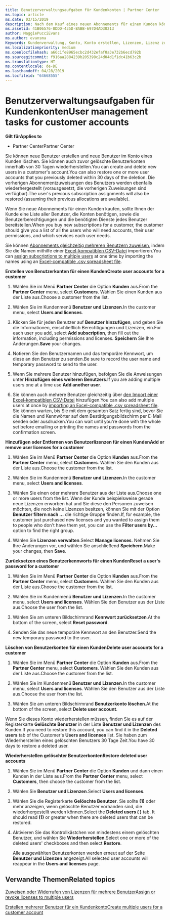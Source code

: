 ```yaml
---
title: Benutzerverwaltungsaufgaben für Kundenkonten | Partner Center
ms.topic: article
ms.date: 03/15/2019
description: Nach dem Kauf eines neuen Abonnements für einen Kunden können Sie bestimmten Benutzern Lizenzen zuweisen.
ms.assetid: 41B06576-8DDD-435D-BABB-697D4AD30213
author: MaggiePucciEvans
ms.author: evansma
Keywords: Kundenverwaltung, Konto, Konto erstellen, Lizenzen, Lizenz zuweisen Benutzerverwaltung, Kennwort, Kennwort zurücksetzen, Kennwort ändern
ms.localizationpriority: medium
ms.openlocfilehash: a66c1fe8965ecbc2d432efaf0a3e732b6ecd792b
ms.sourcegitcommit: f916aa2884239b205398c24d04d1f1dc41b63c2b
ms.translationtype: HT
ms.contentlocale: de-DE
ms.lasthandoff: 04/28/2019
ms.locfileid: "64668555"
---
```

# <a name="user-management-tasks-for-customer-accounts"></a><span data-ttu-id="71007-104">Benutzerverwaltungsaufgaben für Kundenkonten</span><span class="sxs-lookup"><span data-stu-id="71007-104">User management tasks for customer accounts</span></span>

<span data-ttu-id="71007-105">**Gilt für**</span><span class="sxs-lookup"><span data-stu-id="71007-105">**Applies to**</span></span>

-  <span data-ttu-id="71007-106">Partner Center</span><span class="sxs-lookup"><span data-stu-id="71007-106">Partner Center</span></span>



<span data-ttu-id="71007-107">Sie können neue Benutzer erstellen und neue Benutzer im Konto eines Kunden löschen. Sie können auch zuvor gelöschte Benutzerkonten innerhalb von 30 Tagen wiederherstellen.</span><span class="sxs-lookup"><span data-stu-id="71007-107">You can create and delete new users in a customer's account.You can also restore one or more user accounts that you previously deleted within 30 days of the deletion.</span></span> <span data-ttu-id="71007-108">Die vorherigen Abonnementzuweisungen des Benutzers werden ebenfalls wiederhergestellt (vorausgesetzt, die vorherigen Zuweisungen sind verfügbar).</span><span class="sxs-lookup"><span data-stu-id="71007-108">The user's previous subscription assignments will also be restored (assuming their previous allocations are available).</span></span>

<span data-ttu-id="71007-109">Wenn Sie neue Abonnements für einen Kunden kaufen, sollte Ihnen der Kunde eine Liste aller Benutzer, die Konten benötigen, sowie die Benutzerberechtigungen und die benötigten Dienste jedes Benutzer bereitstellen.</span><span class="sxs-lookup"><span data-stu-id="71007-109">When you buy new subscriptions for a customer,  the customer should give you a list of all the users who will need accounts, their user permissions, and which services each user needs.</span></span>  

<span data-ttu-id="71007-110">Sie können [Abonnements gleichzeitig mehreren Benutzern zuweisen](bulk-license-provisioning-for-multiple-users.md), indem Sie die Namen mithilfe einer [Excel-kompatiblen CSV-Datei](adding-multiple-users-to-a-customer-account.md) importieren.</span><span class="sxs-lookup"><span data-stu-id="71007-110">You can [assign subscriptions to multiple users](bulk-license-provisioning-for-multiple-users.md) at one time by importing the names using an [Excel-compatible .csv spreadsheet file](adding-multiple-users-to-a-customer-account.md).</span></span>

<a href="" id="createuseraccounts"></a>
<span data-ttu-id="71007-111">**Erstellen von Benutzerkonten für einen Kunden**</span><span class="sxs-lookup"><span data-stu-id="71007-111">**Create user accounts for a customer**</span></span>

1.  <span data-ttu-id="71007-112">Wählen Sie im Menü **Partner Center** die Option **Kunden** aus.</span><span class="sxs-lookup"><span data-stu-id="71007-112">From the **Partner Center** menu, select **Customers**.</span></span> <span data-ttu-id="71007-113">Wählen Sie einen Kunden aus der Liste aus.</span><span class="sxs-lookup"><span data-stu-id="71007-113">Choose a customer from the list.</span></span>

2.  <span data-ttu-id="71007-114">Wählen Sie im Kundenmenü **Benutzer und Lizenzen**.</span><span class="sxs-lookup"><span data-stu-id="71007-114">In the customer menu, select **Users and licenses**.</span></span>

3.  <span data-ttu-id="71007-115">Klicken Sie für jeden Benutzer auf **Benutzer hinzufügen**, und geben Sie die Informationen, einschließlich Berechtigungen und Lizenzen, ein.</span><span class="sxs-lookup"><span data-stu-id="71007-115">For each user you add, select **Add subscription**, then fill out the information, including permissions and licenses.</span></span> <span data-ttu-id="71007-116">**Speichern** Sie Ihre Änderungen.</span><span class="sxs-lookup"><span data-stu-id="71007-116">**Save** your changes.</span></span>

4.  <span data-ttu-id="71007-117">Notieren Sie den Benutzernamen und das temporäre Kennwort, um diese an den Benutzer zu senden.</span><span class="sxs-lookup"><span data-stu-id="71007-117">Be sure to record the user name and temporary password to send to the user.</span></span> 

5.  <span data-ttu-id="71007-118">Wenn Sie mehrere Benutzer hinzufügen, befolgen Sie die Anweisungen unter **Hinzufügen eines weiteren Benutzers**.</span><span class="sxs-lookup"><span data-stu-id="71007-118">If you are adding multiple users one at a time use **Add another user**.</span></span> 

6. <span data-ttu-id="71007-119">Sie können auch mehrere Benutzer gleichzeitig über [den Import einer Excel-kompatiblen CSV-Datei](adding-multiple-users-to-a-customer-account.md) hinzufügen.</span><span class="sxs-lookup"><span data-stu-id="71007-119">You can also add multiple users at once by [importing an Excel-compatible .csv spreadsheet file](adding-multiple-users-to-a-customer-account.md).</span></span> <span data-ttu-id="71007-120">Sie können warten, bis Sie mit dem gesamten Satz fertig sind, bevor Sie die Namen und Kennwörter auf dem Bestätigungsbildschirm per E-Mail senden oder ausdrucken.</span><span class="sxs-lookup"><span data-stu-id="71007-120">You can wait until you're done with the whole set before emailing or printing the names and passwords from the confirmation screen.</span></span>

<a href="" id="userlicensing"></a>
<span data-ttu-id="71007-121">**Hinzufügen oder Entfernen von Benutzerlizenzen für einen Kunden**</span><span class="sxs-lookup"><span data-stu-id="71007-121">**Add or remove user licenses for a customer**</span></span>

1.  <span data-ttu-id="71007-122">Wählen Sie im Menü **Partner Center** die Option **Kunden** aus.</span><span class="sxs-lookup"><span data-stu-id="71007-122">From the **Partner Center** menu, select **Customers**.</span></span> <span data-ttu-id="71007-123">Wählen Sie den Kunden aus der Liste aus.</span><span class="sxs-lookup"><span data-stu-id="71007-123">Choose the customer from the list.</span></span>

2.  <span data-ttu-id="71007-124">Wählen Sie im Kundenmenü **Benutzer und Lizenzen**.</span><span class="sxs-lookup"><span data-stu-id="71007-124">In the customer menu, select **Users and licenses**.</span></span>

3.  <span data-ttu-id="71007-125">Wählen Sie einen oder mehrere Benutzer aus der Liste aus.</span><span class="sxs-lookup"><span data-stu-id="71007-125">Choose one or more users from the list.</span></span> <span data-ttu-id="71007-126">Wenn der Kunde beispielsweise gerade neue Lizenzen erworben hat und Sie diese den Personen zuweisen möchten, die noch keine Lizenzen besitzen, können Sie mit der Option **Benutzer filtern nach …** die richtige Gruppe finden.</span><span class="sxs-lookup"><span data-stu-id="71007-126">If, for example, the customer just purchased new licenses and you wanted to assign them to people who don't have them yet, you can use the **Filter users by...** option to find the right group.</span></span>

4.  <span data-ttu-id="71007-127">Wählen Sie **Lizenzen verwalten**.</span><span class="sxs-lookup"><span data-stu-id="71007-127">Select **Manage licenses**.</span></span> <span data-ttu-id="71007-128">Nehmen Sie Ihre Änderungen vor, und wählen Sie anschließend **Speichern**.</span><span class="sxs-lookup"><span data-stu-id="71007-128">Make your changes, then **Save**.</span></span>

<a href="" id="resetpassword"></a>
<span data-ttu-id="71007-129">**Zurücksetzen eines Benutzerkennworts für einen Kunden**</span><span class="sxs-lookup"><span data-stu-id="71007-129">**Reset a user's password for a customer**</span></span>

1.  <span data-ttu-id="71007-130">Wählen Sie im Menü **Partner Center** die Option **Kunden** aus.</span><span class="sxs-lookup"><span data-stu-id="71007-130">From the **Partner Center** menu, select **Customers**.</span></span> <span data-ttu-id="71007-131">Wählen Sie den Kunden aus der Liste aus.</span><span class="sxs-lookup"><span data-stu-id="71007-131">Choose the customer from the list.</span></span>

2.  <span data-ttu-id="71007-132">Wählen Sie im Kundenmenü **Benutzer und Lizenzen**.</span><span class="sxs-lookup"><span data-stu-id="71007-132">In the customer menu, select **Users and licenses**.</span></span> <span data-ttu-id="71007-133">Wählen Sie den Benutzer aus der Liste aus.</span><span class="sxs-lookup"><span data-stu-id="71007-133">Choose the user from the list.</span></span>

3.  <span data-ttu-id="71007-134">Wählen Sie am unteren Bildschirmrand **Kennwort zurücksetzen**.</span><span class="sxs-lookup"><span data-stu-id="71007-134">At the bottom of the screen, select **Reset password**.</span></span> 

4.  <span data-ttu-id="71007-135">Senden Sie das neue temporäre Kennwort an den Benutzer.</span><span class="sxs-lookup"><span data-stu-id="71007-135">Send the new temporary password to the user.</span></span>

<a href="" id="deleteuseraccounts"></a>
<span data-ttu-id="71007-136">**Löschen von Benutzerkonten für einen Kunden**</span><span class="sxs-lookup"><span data-stu-id="71007-136">**Delete user accounts for a customer**</span></span>

1.  <span data-ttu-id="71007-137">Wählen Sie im Menü **Partner Center** die Option **Kunden** aus.</span><span class="sxs-lookup"><span data-stu-id="71007-137">From the **Partner Center** menu, select **Customers**.</span></span> <span data-ttu-id="71007-138">Wählen Sie den Kunden aus der Liste aus.</span><span class="sxs-lookup"><span data-stu-id="71007-138">Choose the customer from the list.</span></span>

2.  <span data-ttu-id="71007-139">Wählen Sie im Kundenmenü **Benutzer und Lizenzen**.</span><span class="sxs-lookup"><span data-stu-id="71007-139">In the customer menu, select **Users and licenses**.</span></span> <span data-ttu-id="71007-140">Wählen Sie den Benutzer aus der Liste aus.</span><span class="sxs-lookup"><span data-stu-id="71007-140">Choose the user from the list.</span></span>

3.  <span data-ttu-id="71007-141">Wählen Sie am unteren Bildschirmrand **Benutzerkonto löschen**.</span><span class="sxs-lookup"><span data-stu-id="71007-141">At the bottom of the screen, select **Delete user account**.</span></span>

<span data-ttu-id="71007-142">Wenn Sie dieses Konto wiederherstellen müssen, finden Sie es auf der Registerkarte **Gelöschte Benutzer** in der Liste **Benutzer und Lizenzen** des Kunden.</span><span class="sxs-lookup"><span data-stu-id="71007-142">If you need to restore this account, you can find it in the **Deleted users** tab of the Customer's **Users and licenses** list.</span></span> <span data-ttu-id="71007-143">Sie haben zum Wiederherstellen eines gelöschten Benutzers 30 Tage Zeit.</span><span class="sxs-lookup"><span data-stu-id="71007-143">You have 30 days to restore a deleted user.</span></span>

<a href="" id="restoreuseraccounts"></a>
<span data-ttu-id="71007-144">**Wiederherstellen gelöschter Benutzerkonten**</span><span class="sxs-lookup"><span data-stu-id="71007-144">**Restore deleted user accounts**</span></span>

1.  <span data-ttu-id="71007-145">Wählen Sie im Menü **Partner Center** die Option **Kunden** und dann einen Kunden in der Liste aus.</span><span class="sxs-lookup"><span data-stu-id="71007-145">From the **Partner Center** menu, select **Customers**, then choose the customer from the list.</span></span>

2.  <span data-ttu-id="71007-146">Wählen Sie **Benutzer und Lizenzen**.</span><span class="sxs-lookup"><span data-stu-id="71007-146">Select **Users and licenses**.</span></span>

3.  <span data-ttu-id="71007-147">Wählen Sie die Registerkarte **Gelöschte Benutzer**. Sie sollte **(1)** oder mehr anzeigen, wenn gelöschte Benutzer vorhanden sind, die wiederhergestellt werden können.</span><span class="sxs-lookup"><span data-stu-id="71007-147">Select the **Deleted users ( )** tab. It should read **(1)** or greater when there are deleted users that can be restored.</span></span>

4.  <span data-ttu-id="71007-148">Aktivieren Sie das Kontrollkästchen von mindestens einem gelöschten Benutzer, und wählen Sie **Wiederherstellen**.</span><span class="sxs-lookup"><span data-stu-id="71007-148">Select one or more of the deleted users' checkboxes and then select **Restore**.</span></span>

    <span data-ttu-id="71007-149">Alle ausgewählten Benutzerkonten werden erneut auf der Seite **Benutzer und Lizenzen** angezeigt.</span><span class="sxs-lookup"><span data-stu-id="71007-149">All selected user accounts will reappear in the **Users and licenses** page.</span></span>

## <a name="related-topics"></a><span data-ttu-id="71007-150">Verwandte Themen</span><span class="sxs-lookup"><span data-stu-id="71007-150">Related topics</span></span>


[<span data-ttu-id="71007-151">Zuweisen oder Widerrufen von Lizenzen für mehrere Benutzer</span><span class="sxs-lookup"><span data-stu-id="71007-151">Assign or revoke licenses to multiple users</span></span>](bulk-license-provisioning-for-multiple-users.md)

[<span data-ttu-id="71007-152">Erstellen mehrerer Benutzer für ein Kundenkonto</span><span class="sxs-lookup"><span data-stu-id="71007-152">Create multiple users for a customer account</span></span>](adding-multiple-users-to-a-customer-account.md)

 

 



